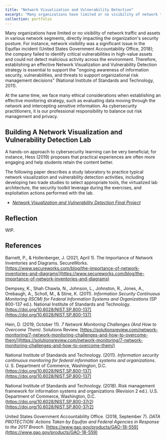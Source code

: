 ```yaml
---
title: "Network Visualization and Vulnerability Detection"
excerpt: "Many organizations have limited or no visibility of network traffic and assets in various network segments, directly impacting the organization’s security posture. This section covers to gain a better understand of Network Visualization and Vulnerability Detection aligned to risk management decisions."
collection: portfolio
---
```


Many organizations have limited or no visibility of network traffic and assets in various network segments, directly impacting the organization's security posture. For instance, network visibility was a significant issue in the Equifax incident (United States Government Accountability Office, 2018); the company failed to identify critical vulnerabilities in high-value assets and could not detect malicious activity across the environment. Therefore, establishing an effective Network Visualization and Vulnerability Detection strategy is essential to support the "ongoing awareness of information security, vulnerabilities, and threats to support organizational risk management decisions" (National Institute of Standards and Technology, 2011).

At the same time, we face many ethical considerations when establishing an effective monitoring strategy, such as evaluating data moving through the network and intercepting sensitive information. As cybersecurity practitioners, it is our professional responsibility to balance out risk management and privacy.

## Building A Network Visualization and Vulnerability Detection Lab

A hands-on approach to cybersecurity learning can be very beneficial; for instance, Hess (2019) proposes that practical experiences are often more engaging and help students retain the content better.

The following paper describes a study laboratory to practice typical network visualization and vulnerability detection activities, including developing two trade studies to select appropriate tools, the virtualized lab architecture, the security toolkit leverage during the exercises, and exploitation actions performed with the lab.

* _[Network Visualization and Vulnerability Detection Final Project](http://danielcmarques.github.io/files/coursework/csol570/Assignment.CSOL570.Final_Project.Daniel_Cordeiro_Marques.pdf)_


## Reflection

WIP.

## References

Barnett, P., & Hollenberger, J. (2021, April 1). The Importance of Network Inventories and Diagrams. SecureWorks. [https://www.secureworks.com/blog/the-importance-of-network-inventories-and-diagrams](https://www.secureworks.com/blog/the-importance-of-network-inventories-and-diagrams)

Dempsey, K., Shah Chawla, N., Johnson, L., Johnston, R., Jones, A., Orebaugh, A., Scholl, M., & Stine, K. (2011). _Information Security Continuous Monitoring (ISCM) for Federal Information Systems and Organizations_ (SP 800-137 ed.). National Institute of Standards and Technology. [https://doi.org/10.6028/NIST.SP.800-137](https://doi.org/10.6028/NIST.SP.800-137)

Hein, D. (2019, October 11). _7 Network Monitoring Challenges (And How to Overcome Them)_. Solutions Review. [https://solutionsreview.com/network-monitoring/7-network-monitoring-challenges-and-how-to-overcome-them/](https://solutionsreview.com/network-monitoring/7-network-monitoring-challenges-and-how-to-overcome-them/)

National Institute of Standards and Technology. (2011). _Information security continuous monitoring for federal information systems and organizations_. U. S. Department of Commerce, Washington, D.C. [https://doi.org/10.6028/NIST.SP.800-137](https://doi.org/10.6028/NIST.SP.800-137)

National Institute of Standards and Technology. (2018). Risk management framework for information systems and organizations (Revision 2 ed.). U.S. Department of Commerce, Washington, D.C. (https://doi.org/10.6028/NIST.SP.800-37r2)[https://doi.org/10.6028/NIST.SP.800-37r2]

United States Government Accountability Office. (2018, September 7). _DATA PROTECTION: Actions Taken by Equifax and Federal Agencies in Response to the 2017 Breach_. [https://www.gao.gov/products/GAO-18-559](https://www.gao.gov/products/GAO-18-559)
